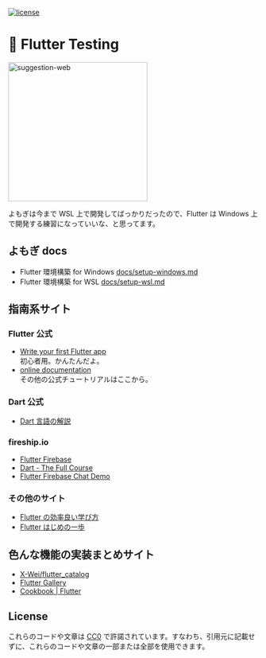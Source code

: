 [![license](https://img.shields.io/badge/license-CC0--1.0-blue)](https://github.com/moyomogi/flutter_testing/blob/master/LICENSE)

# 📱 Flutter Testing

<img src="https://github.com/moyomogi/flutter_testing/raw/master/docs/suggestion-web.jpg" title="suggestion-web" height="280">

よもぎは今まで WSL 上で開発してばっかりだったので、Flutter は Windows 上で開発する練習になっていいな、と思ってます。

## よもぎ docs

- Flutter 環境構築 for Windows [docs/setup-windows.md](https://github.com/moyomogi/flutter_testing/blob/master/docs/setup-windows.md)
- Flutter 環境構築 for WSL [docs/setup-wsl.md](https://github.com/moyomogi/flutter_testing/blob/master/docs/setup-wsl.md)

## 指南系サイト

### Flutter 公式

- [Write your first Flutter app](https://flutter.dev/docs/get-started/codelab)  
  初心者用。かんたんだよ。
- [online documentation](https://flutter.dev/docs)  
  その他の公式チュートリアルはここから。

### Dart 公式

- [Dart 言語の解説](https://dart.dev/guides/language/language-tour)

### fireship.io

- [Flutter Firebase](https://fireship.io/courses/flutter-firebase/)
- [Dart - The Full Course](https://fireship.io/courses/dart/)
- [Flutter Firebase Chat Demo](https://fireship.io/lessons/flutter-firebase-chat-demo/)

### その他のサイト

- [Flutter の効率良い学び方](https://medium.com/flutter-jp/flutter-learning-c5640c5f05b9)
- [Flutter はじめの一歩](https://medium.com/flutter-jp/first-step-9b7f2c74fb08)

## 色んな機能の実装まとめサイト

- [X-Wei/flutter_catalog](https://github.com/X-Wei/flutter_catalog)
- [Flutter Gallery](https://gallery.flutter.dev/#/)
- [Cookbook | Flutter](https://flutter.dev/docs/cookbook)

## License

これらのコードや文章は [CC0](https://creativecommons.org/publicdomain/zero/1.0/deed.ja) で許諾されています。すなわち、引用元に記載せずに、これらのコードや文章の一部または全部を使用できます。
